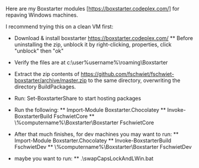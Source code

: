 
Here are my Boxstarter modules [https://boxstarter.codeplex.com/] for repaving Windows machines.

I recommend trying this on a clean VM first:

* Download & install boxstarter https://boxstarter.codeplex.com/
** Before uninstalling the zip, unblock it by right-clicking, properties, click "unblock" then "ok"
* Verify the files are at c:\user\%username%\roaming\Boxstarter
* Extract the zip contents of https://github.com/fschwiet/fschwiet-boxstarter/archive/master.zip to the same directory, overwriting the directory BuildPackages.
* Run: Set-BoxstarterShare to start hosting packages
* Run the following:
** Import-Module Boxstarter.Chocolatey
** Invoke-BoxstarterBuild FschwietCore
** \\%computername%\Boxstarter\Boxstarter FschwietCore

* After that much finishes, for dev machines you may want to run:
** Import-Module Boxstarter.Chocolatey
** Invoke-BoxstarterBuild FschwietDev
** \\%computername%\Boxstarter\Boxstarter FschwietDev
    
* maybe you want to run:
** .\swapCapsLockAndLWin.bat


